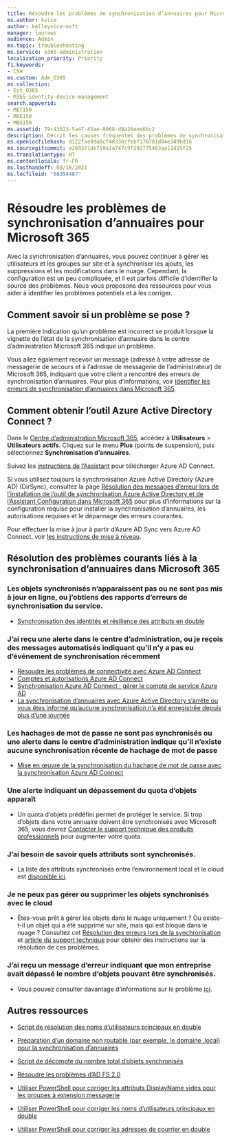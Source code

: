 ```yaml
---
title: Résoudre les problèmes de synchronisation d’annuaires pour Microsoft 365
ms.author: kvice
author: kelleyvice-msft
manager: laurawi
audience: Admin
ms.topic: troubleshooting
ms.service: o365-administration
localization_priority: Priority
f1.keywords:
- CSH
ms.custom: Adm_O365
ms.collection:
- Ent_O365
- M365-identity-device-management
search.appverid:
- MET150
- MOE150
- MBS150
ms.assetid: 79c43023-5a47-45ae-8068-d8a26eee6bc2
description: Décrit les causes fréquentes des problèmes de synchronisation d’annuaires dans Office 365 et fournit plusieurs méthodes de résolution.
ms.openlocfilehash: d122fae0da8cf48336cfebf178781d84e349bd16
ms.sourcegitcommit: e269371de759a1a747c9f292775463aa11415f25
ms.translationtype: HT
ms.contentlocale: fr-FR
ms.lasthandoff: 08/16/2021
ms.locfileid: "58354487"
---
```

# <a name="fixing-problems-with-directory-synchronization-for-microsoft-365"></a>Résoudre les problèmes de synchronisation d’annuaires pour Microsoft 365

Avec la synchronisation d’annuaires, vous pouvez continuer à gérer les utilisateurs et les groupes sur site et à synchroniser les ajouts, les suppressions et les modifications dans le nuage. Cependant, la configuration est un peu compliquée, et il est parfois difficile d’identifier la source des problèmes. Nous vous proposons des ressources pour vous aider à identifier les problèmes potentiels et à les corriger.
  
## <a name="how-do-i-know-if-something-is-wrong"></a>Comment savoir si un problème se pose ?

La première indication qu’un problème est incorrect se produit lorsque la vignette de l’état de la synchronisation d’annuaire dans le centre d’administration Microsoft 365 indique un problème.
  
Vous allez également recevoir un message (adressé à votre adresse de messagerie de secours et à l’adresse de messagerie de l’administrateur) de Microsoft 365, indiquant que votre client a rencontré des erreurs de synchronisation d’annuaires. Pour plus d’informations, voir [Identifier les erreurs de synchronisation d’annuaires dans Microsoft 365](identify-directory-synchronization-errors.md).
  
## <a name="how-do-i-get-azure-active-directory-connect-tool"></a>Comment obtenir l’outil Azure Active Directory Connect ?

Dans le [Centre d’administration Microsoft 365](https://admin.microsoft.com), accédez à **Utilisateurs** \> **Utilisateurs actifs**. Cliquez sur le menu **Plus** (points de suspension), puis sélectionnez **Synchronisation d’annuaires**. 
  
Suivez les [instructions de l’Assistant](set-up-directory-synchronization.md) pour télécharger Azure AD Connect. 
  
Si vous utilisez toujours la synchronisation Azure Active Directory (Azure AD) (DirSync), consultez la page [Résolution des messages d’erreur lors de l’installation de l’outil de synchronisation Azure Active Directory et de l’Assistant Configuration dans Microsoft 365](/troubleshoot/azure/active-directory/installation-configuration-wizard-errors) pour plus d’informations sur la configuration requise pour installer la synchronisation d’annuaires, les autorisations requises et le dépannage des erreurs courantes. 
  
Pour effectuer la mise à jour à partir d’Azure AD Sync vers Azure AD Connect, voir [les instructions de mise à niveau](/azure/active-directory/hybrid/how-to-dirsync-upgrade-get-started).
  
## <a name="resolving-common-causes-of-problems-with-directory-synchronization-in-microsoft-365"></a>Résolution des problèmes courants liés à la synchronisation d’annuaires dans Microsoft 365

### <a name="synchronized-objects-arent-appearing-or-updating-online-or-im-getting-synchronization-error-reports-from-the-service"></a>Les objets synchronisés n’apparaissent pas ou ne sont pas mis à jour en ligne, ou j’obtiens des rapports d’erreurs de synchronisation du service.

- [Synchronisation des identités et résilience des attributs en double](/azure/active-directory/hybrid/how-to-connect-syncservice-duplicate-attribute-resiliency)

### <a name="i-have-an-alert-in-the-admin-center-or-am-receiving-automated-emails-that-there-hasnt-been-a-recent-synchronization-event"></a>J’ai reçu une alerte dans le centre d’administration, ou je reçois des messages automatisés indiquant qu’il n’y a pas eu d’événement de synchronisation récemment
- [Résoudre les problèmes de connectivité avec Azure AD Connect](/azure/active-directory/hybrid/tshoot-connect-connectivity)
- [Comptes et autorisations Azure AD Connect](/azure/active-directory/hybrid/reference-connect-accounts-permissions)
- [Synchronisation Azure AD Connect : gérer le compte de service Azure AD](/azure/active-directory/hybrid/how-to-connect-azureadaccount)
- [La synchronisation d’annuaires avec Azure Active Directory s’arrête ou vous êtes informé qu’aucune synchronisation n’a été enregistrée depuis plus d’une journée](https://support.microsoft.com/help/2882421/directory-synchronization-to-azure-active-directory-stops-or-you-re-warned-that-sync-hasn-t-registered-in-more-than-a-day)

### <a name="password-hashes-arent-synchronizing-or-im-seeing-an-alert-in-the-admin-center-that-there-hasnt-been-a-recent-password-hash-synchronization"></a>Les hachages de mot de passe ne sont pas synchronisés ou une alerte dans le centre d’administration indique qu’il n’existe aucune synchronisation récente de hachage de mot de passe
- [Mise en œuvre de la synchronisation du hachage de mot de passe avec la synchronisation Azure AD Connect](/azure/active-directory/hybrid/how-to-connect-password-hash-synchronization)

### <a name="im-seeing-an-alert-that-object-quota-exceeded"></a>Une alerte indiquant un dépassement du quota d’objets apparaît
- Un quota d’objets prédéfini permet de protéger le service. Si trop d’objets dans votre annuaire doivent être synchronisés avec Microsoft 365, vous devrez [Contacter le support technique des produits professionnels](https://support.office.com/article/32a17ca7-6fa0-4870-8a8d-e25ba4ccfd4b) pour augmenter votre quota.

### <a name="i-need-to-know-which-attributes-are-synchronized"></a>J’ai besoin de savoir quels attributs sont synchronisés.
- La liste des attributs synchronisés entre l’environnement local et le cloud est [disponible ici](https://go.microsoft.com/fwlink/p/?LinkId=396719).

### <a name="i-cant-manage-or-remove-objects-that-were-synchronized-to-the-cloud"></a>Je ne peux pas gérer ou supprimer les objets synchronisés avec le cloud
- Êtes-vous prêt à gérer les objets dans le nuage uniquement ? Ou existe-t-il un objet qui a été supprimé sur site, mais qui est bloqué dans le nuage ? Consultez cet [Résolution des erreurs lors de la synchronisation](/azure/active-directory/hybrid/tshoot-connect-sync-errors) et [article du support technique](/troubleshoot/azure/active-directory/cannot-manage-objects) pour obtenir des instructions sur la résolution de ces problèmes.

### <a name="i-got-an-error-message-that-my-company-has-exceeded-the-number-of-objects-that-can-be-synchronized"></a>J’ai reçu un message d’erreur indiquant que mon entreprise avait dépassé le nombre d’objets pouvant être synchronisés.
- Vous pouvez consulter davantage d’informations sur le problème [ici](/troubleshoot/azure/active-directory/exceed-number-objects-synced).
   
## <a name="other-resources"></a>Autres ressources

- [Script de résolution des noms d’utilisateurs principaux en double](/samples/browse/?redirectedfrom=TechNet-Gallery)
    
- [Préparation d’un domaine non routable (par exemple, le domaine .local) pour la synchronisation d’annuaires](prepare-a-non-routable-domain-for-directory-synchronization.md)
    
- [Script de décompte du nombre total d’objets synchronisés](/samples/browse/?redirectedfrom=TechNet-Gallery)
    
- [Résoudre les problèmes d’AD FS 2.0](https://go.microsoft.com/fwlink/p/?LinkId=396727)
    
- [Utiliser PowerShell pour corriger les attributs DisplayName vides pour les groupes à extension messagerie](https://go.microsoft.com/fwlink/p/?LinkId=396728)
    
- [Utiliser PowerShell pour corriger les noms d’utilisateurs principaux en double](https://go.microsoft.com/fwlink/p/?LinkId=396730)
    
- [Utiliser PowerShell pour corriger les adresses de courrier en double](https://go.microsoft.com/fwlink/p/?LinkId=396731)
